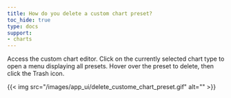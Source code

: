 ```yaml
---
title: How do you delete a custom chart preset?
toc_hide: true
type: docs
support:
- charts
---
```

Access the custom chart editor. Click on the currently selected chart type to open a menu displaying all presets. Hover over the preset to delete, then click the Trash icon.

{{< img src="/images/app_ui/delete_custome_chart_preset.gif" alt="" >}}